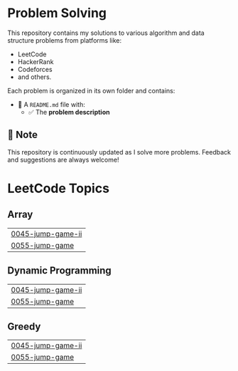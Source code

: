 # Problem Solving

This repository contains my solutions to various algorithm and data structure problems from platforms like:
- LeetCode
- HackerRank
- Codeforces
- and others.

Each problem is organized in its own folder and contains:
- 📄 A `README.md` file with:
  - ✅ The **problem description**

## 📌 Note
This repository is continuously updated as I solve more problems. Feedback and suggestions are always welcome!

<!---LeetCode Topics Start-->
# LeetCode Topics
## Array
|  |
| ------- |
| [0045-jump-game-ii](https://github.com/Abd-Elrahman-hany-Rawash/Problem-Solving/tree/master/0045-jump-game-ii) |
| [0055-jump-game](https://github.com/Abd-Elrahman-hany-Rawash/Problem-Solving/tree/master/0055-jump-game) |
## Dynamic Programming
|  |
| ------- |
| [0045-jump-game-ii](https://github.com/Abd-Elrahman-hany-Rawash/Problem-Solving/tree/master/0045-jump-game-ii) |
| [0055-jump-game](https://github.com/Abd-Elrahman-hany-Rawash/Problem-Solving/tree/master/0055-jump-game) |
## Greedy
|  |
| ------- |
| [0045-jump-game-ii](https://github.com/Abd-Elrahman-hany-Rawash/Problem-Solving/tree/master/0045-jump-game-ii) |
| [0055-jump-game](https://github.com/Abd-Elrahman-hany-Rawash/Problem-Solving/tree/master/0055-jump-game) |
<!---LeetCode Topics End-->